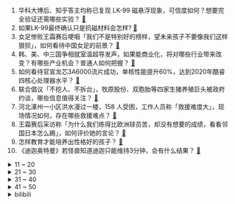 1. 华科大博后、知乎答主均称已复现 LK-99 磁悬浮现象，可信度如何？想要完全验证还需哪些实验？ [:link:](https://www.zhihu.com/question/615044128)
2. 如果LK-99最终确认只是抗磁材料会怎样? [:link:](https://www.zhihu.com/question/614423521)
3. 女足惨败王霜赛后哽咽「我们不是特别好的榜样，望未来孩子不要像我们这样狼狈」，如何看待中国女足的前景？ [:link:](https://www.zhihu.com/question/615119702)
4. 韩、美、中三国争相就室温超导发声，如果能商业化，将对哪些行业带来改变？有哪些产业机会？普通人如何把握？ [:link:](https://www.zhihu.com/question/615099733)
5. 如何看待官宣龙芯3A6000流片成功，单核性能提升60%，达到2020年酷睿四核心处理器水平？ [:link:](https://www.zhihu.com/question/615008695)
6. 联合倡议「不挖人、不拆台」，牧原股份、双胞胎等四家生猪养殖巨头被政府约谈，哪些信息值得关注？ [:link:](https://www.zhihu.com/question/615004711)
7. 河北涿州一小区洪水漫过一楼，158 人受困，工作人员称「救援难度大」，现场情况如何，存在哪些救援难点？ [:link:](https://www.zhihu.com/question/615004609)
8. 王霜赛后采访称「为什么我们练得比欧洲球员苦，却没有想要的成绩，看看邻国日本怎么踢」，如何评价她的言论？ [:link:](https://www.zhihu.com/question/615166985)
9. 怎样教育才能培养出性格好的孩子？ [:link:](https://www.zhihu.com/question/613176648)
10. 《迪迦奥特曼》若怪兽知道迪迦只能维持3分钟，会有什么结果？ [:link:](https://www.zhihu.com/question/482732300)
<details>
<summary>11 ~ 20</summary>

11. 京津冀协同调度永定河流域因暴雨引发的洪水，北京首次动用 1998年建成的滞洪水库蓄洪，将起到哪些作用？ [:link:](https://www.zhihu.com/question/614997103)
12. 购买更快的 SSD 已经没有意义了吗？ [:link:](https://www.zhihu.com/question/614773390)
13. 如何让身边的同事都喜欢你？ [:link:](https://www.zhihu.com/question/611304885)
14. 2023 LPL 夏季季后赛 LNG 3:1 淘汰 BLG 晋级总决赛，如何评价这场比赛？ [:link:](https://www.zhihu.com/question/615048040)
15. 浙江全面放开放宽落户限制，杭州城区取消落户名额限制，精简积分项目，如何解读？将产生哪些影响？ [:link:](https://www.zhihu.com/question/615049410)
16. 如何评价张艺兴、金晨、王传君主演的电影《孤注一掷》？值得去电影院看吗？ [:link:](https://www.zhihu.com/question/613368790)
17. 涿州公安局称目前需要大量船只转移群众，全域停水，部分停电，物资供应尚可，急需照明设备，当地情况如何？ [:link:](https://www.zhihu.com/question/615071386)
18. 如果《封神第一部》没回本，后两部还会上映吗？ [:link:](https://www.zhihu.com/question/613447153)
19. 超导的根本原理是什么？ [:link:](https://www.zhihu.com/question/318791376)
20. 好莱坞大片慢慢开始不被中国观众买账，背后是否反映着中国观众对特技电影的审美疲劳？ [:link:](https://www.zhihu.com/question/614718069)
</details>
<details>
<summary>21 ~ 30</summary>

21. 北京此轮强降雨已致 11 人遇难、27 人失联，其中 2 人在抢险救灾中因公殉职，哪些信息值得关注？ [:link:](https://www.zhihu.com/question/615021040)
22. 央行、外汇局发文，指导商业银行依法有序调整存量个人住房贷款利率，如何解读？还有哪些信息值得关注？ [:link:](https://www.zhihu.com/question/615099590)
23. AI是否会代替网文作者？未来网文作者何去何从？ [:link:](https://www.zhihu.com/question/615126049)
24. 国家安全部发文《反间防谍需要全社会动员》，有哪些信息值得关注？ [:link:](https://www.zhihu.com/question/615030206)
25. 男子自掏腰包请民营剧团给村里乡亲唱戏，说「钱没有精神食粮重要」，戏曲对于乡村老人来说意味着什么？ [:link:](https://www.zhihu.com/question/613695802)
26. 韩国出口连跌十个月，7 月降 16.5% 为三年来最大跌幅，如何解读？韩国当前经济形势如何？ [:link:](https://www.zhihu.com/question/615028845)
27. 为什么苹果从来不宣传内存？ [:link:](https://www.zhihu.com/question/614827671)
28. 美国某实验室模拟计算支持 LK-99 存在超导特性，具体情况如何？这种理论模拟靠谱吗？ [:link:](https://www.zhihu.com/question/615039401)
29. 姆巴佩续约选项失效，合同 2024 年 6 月到期，巴黎需付 4000 万欧忠诚奖，如何看待他的未来？ [:link:](https://www.zhihu.com/question/615035100)
30. 亲戚间相处维持怎样的「度」才能既不患上「亲戚 PTSD」，又能感受到亲人的温暖？ [:link:](https://www.zhihu.com/question/615025736)
</details>
<details>
<summary>31 ~ 40</summary>

31. 最近两年好莱坞大片为什么屡屡巨亏？所谓的「好莱坞大片模式」本身是否存在一些问题？ [:link:](https://www.zhihu.com/question/22569341)
32. 北京暴雨中的外卖小哥自述，订单多了三成，没有顾客催单，有顾客连续备注四条「注意安全」，你有哪些想说的？ [:link:](https://www.zhihu.com/question/615011319)
33. 多部门发布关于实施促进民营经济发展近期若干举措的通知，支持民营企业参与重大科技攻关，释放了哪些信号？ [:link:](https://www.zhihu.com/question/615004066)
34. 美国一公司称已获「室温超导材料专利」欲与韩国团队争「第一」，其公开一张照片但无实验数据，如何看待此事？ [:link:](https://www.zhihu.com/question/615009520)
35. 因暴雨天气被困公司很晚下班，可以向公司申请加班费吗？ [:link:](https://www.zhihu.com/question/614725004)
36. 你什么时候意识到应该离职了? [:link:](https://www.zhihu.com/question/612623726)
37. 考验一下网友文笔，可以用“我从梦中惊醒”为开头，写一段话吗？ [:link:](https://www.zhihu.com/question/613273652)
38. 走到现在你都有了哪些感悟? [:link:](https://www.zhihu.com/question/585880684)
39. 如果让你给下半年的沪指一个最高点和一个最低点，你会给多少？为什么？ [:link:](https://www.zhihu.com/question/614428207)
40. 你有过对抗领导的经历吗？是情绪失控，还是刻意为之？现在后悔吗？ [:link:](https://www.zhihu.com/question/614875309)
</details>
<details>
<summary>41 ~ 50</summary>

41. 暴雨、洪涝过后，为什么是传染病高发期？如何避免病从口入？ [:link:](https://www.zhihu.com/question/614725170)
42. 印度欲做世界芯片制造商，多家芯片厂商决定在印投资建厂，印度有哪些优势？将对芯片产业带来哪些影响？ [:link:](https://www.zhihu.com/question/614995868)
43. 2023 下半年如果牛市真的来了，什么股票最先涨，什么股票最后涨？为什么？ [:link:](https://www.zhihu.com/question/614394737)
44. 我国股市适合散户吗，牛市来了普通人要入场吗？需要避免哪些典型的「散户思维」？ [:link:](https://www.zhihu.com/question/614428092)
45. 「卡努」一天连跳两级升为超强台风，「卡努」与「杜苏芮」之间是否会有相互影响？哪些信息值得关注？ [:link:](https://www.zhihu.com/question/614999510)
46. 西部战区特种兵开箱野外作战行军背囊，配枪后重约 90 斤，出门七天只带三天干粮，你对此有何感触？ [:link:](https://www.zhihu.com/question/614883864)
47. 为什么杜甫在书信中自称“京兆杜氏”，不自称“河南杜氏”？ [:link:](https://www.zhihu.com/question/614502428)
48. 如果猫的爪子有「抓握功能」会怎么样? [:link:](https://www.zhihu.com/question/614835349)
49. 如果室温超导是真的，那现在考研选啥专业能跟上未来的新红利? [:link:](https://www.zhihu.com/question/614397043)
50. 8 月 1 日沪指缩量震荡微跌，超导概念股午后大涨，如何看待今日行情？ [:link:](https://www.zhihu.com/question/615004695)
</details><details>
<summary>bilibili</summary>

</details>